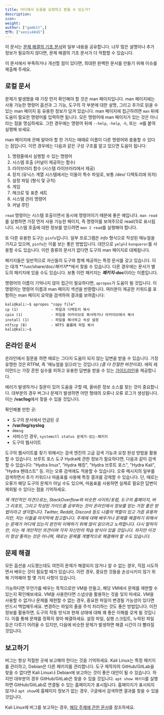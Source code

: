 ```yaml
---
title: 어디에서 도움을 요청하고 받을 수 있는가?
description:
icon:
weight:
author: ["gamb1t",]
번역: ["xenix4845"]
---
```


이 문서는 [문제 해결의 기초 문서](/docs/troubleshooting/basic-troubleshooting/)와 일부 내용을 공유합니다. 너무 많은 설명이나 추가 정보가 필요하지 않다면, 문제 해결의 기초 문서가 더 적합할 수 있습니다.

이 문서에서 부족하거나 개선할 점이 있다면, 최대한 완벽한 문서를 만들기 위해 이슈를 제출해 주세요.

## 로컬 문서

문제가 발생했을 때 가장 먼저 확인해야 할 것은 man 페이지입니다. man 페이지에는 사용 가능한 명령어 옵션과 그 기능, 도구의 각 부분에 대한 설명, 그리고 추가로 읽을 수 있는 man 페이지 등 유용한 정보가 담겨 있습니다. man 페이지에 접근하려면 `man` 뒤에 도움이 필요한 명령어를 입력하면 됩니다. 모든 명령어에 man 페이지가 있는 것은 아니라는 점을 명심하세요. 그런 경우에는 명령어 뒤에 `--help`, `-help`, `-h`, 또는 `-H`를 붙여 실행해 보세요.

man 페이지에 관해 알아야 할 한 가지는 때때로 이름이 다른 명령어와 충돌할 수 있다는 점입니다. 이런 경우에는 다음과 같은 구성 구조를 알고 있으면 도움이 됩니다:

1. 명령줄에서 실행할 수 있는 명령어
2. 시스템 호출 (커널이 제공하는 함수)
3. 라이브러리 함수 (시스템 라이브러리에서 제공)
4. 장치 (유닉스 계열 시스템에서는 이들이 특수 파일로, 보통 /dev/ 디렉토리에 위치)
5. 설정 파일 (형식 및 규칙)
6. 게임
7. 매크로 및 표준 세트
8. 시스템 관리 명령어
9. 커널 루틴

`read` 명령어는 시스템 호출이면서 동시에 명령어이기 때문에 좋은 예입니다. `man read`를 실행하면 가장 먼저 사용 가능한 페이지, 즉 명령어를 보여주므로 read(1)로 표시됩니다. 시스템 호출에 대한 정보를 얻으려면 `man 2 read`를 실행해야 합니다.

또 다른 유용한 도구는 `pinfo`입니다. 일부 프로그램은 _info_ 형식으로 작성된 매뉴얼을 가지고 있으며, `pinfo`는 이를 보는 좋은 방법입니다. 대안으로 `yelp`나 `konqueror`를 사용할 수도 있습니다. 이런 종류의 문서가 없다면 도구의 man 페이지로 대체됩니다.

패키지들은 일반적으로 자신들의 도구와 함께 제공하는 특정 문서를 갖고 있습니다. 이는 대개 **/usr/share/doc/_패키지_**에서 찾을 수 있습니다. 다른 경우에는 문서가 별도의 패키지에 있을 수도 있습니다. 보통 이런 패키지는 **_패키지_-doc**이라는 이름입니다.

명령어의 이름이 기억나지 않아 접근이 필요하다면, `apropos`가 도움이 될 것입니다. 이 명령어는 명령어 이름과 man 페이지 섹션을 반환합니다. 여러분이 제공한 키워드를 포함하는 man 페이지 요약을 검색하여 결과를 보여줍니다:

```console
kali@kali:~$ apropos "copy file"
cp (1)               - 파일과 디렉토리 복사
cpio (1)             - 파일을 아카이브로 복사하거나 아카이브에서 복사
install (1)          - 파일을 복사하고 속성 설정
ntfscp (8)           - NTFS 볼륨에 파일 복사
kali@kali:~$
```

## 온라인 문서

온라인에서 질문을 하면 때로는 그다지 도움이 되지 않는 답변을 받을 수 있습니다. 가장 유명한 것은 RTFM, 즉 '매뉴얼을 읽으라'는 것입니다 _(좀 더 친절한 버전이죠)_. 에릭 레이먼드는 가장 흔한 실수를 피하고 유용한 답변을 받을 수 있는 [가이드라인](http://catb.org/~esr/faqs/smart-questions.html)을 제공합니다.

에러가 발생하거나 질문이 있어 도움을 구할 때, 올바른 정보 소스를 찾는 것이 중요합니다. 대부분의 경우 버그나 문제가 발생하면 어떤 형태의 오류나 오류 로그가 생성됩니다. 이는 **/var/log**에서 찾을 수 있을 것입니다.

확인해볼 만한 곳:

- 도구의 문서에서 언급된 곳
- **/var/log/syslog**
- `dmesg`
- 서비스인 경우, `systemctl status 문제가-있는-패키지`
- 도구의 웹사이트

도구의 웹사이트를 찾기 위해서는 검색 엔진의 고급 검색 기능과 요청 완성 방법을 활용할 수 있습니다. 브루트 포스 도구 Hydra에 관한 정보가 필요하다면, 다음과 같이 검색할 수 있습니다: "Hydra linux", "Hydra 해킹", "Hydra 브루트 포스", "Hydra Kali", "Hydra 펜테스트" 등. 이는 오류 검색에도 적용할 수 있습니다. 오류 메시지의 일부를 검색하면서 추가 키워드나 따옴표를 사용해 특정 결과를 강제할 수 있습니다. 단, 때로는 오류가 해당 도구의 문제가 아닐 수도 있으며, 따옴표를 사용하면 실제로 필요한 답변이 제외될 수 있다는 점을 기억하세요.

_제 개인적인 의견으로는, StackOverflow와 비슷한 사이트/포럼, 도구의 홈페이지, 버그 리포트, 그리고 작성된 가이드를 공부하는 것이 온라인에서 정보를 얻는 가장 좋은 방법이라고 생각합니다. Twitter, Reddit, Discord 등도 나름의 역할이 있고 가끔 유용하지만, 저는 이들을 마지막에 참고합니다. 주제에 대해 배우거나 문제를 해결하기 위해서는 문제가 어디에 있는지 완전히 이해하기 위해 많이 읽으려고 노력합니다. 다시 말하지만, 이는 제 개인적인 의견이며 각자 자신만의 학습 방식이 있을 것입니다. 하지만 이것이 항상 통하는 것은 아니며, 때로는 문제를 개별적으로 해결해야 할 수도 있습니다._

## 문제 해결

모든 옵션을 시도했는데도 여전히 문제가 해결되지 않거나 알 수 없는 경우, 직접 시도하면서 배우는 것이 필요할 때가 있습니다. 이런 경우, 중요한 것들을 손상시키지 않기 위해 기억해야 할 몇 가지 사항이 있습니다.

가능하다면 무언가를 배우는 목적으로만 VM을 만들고, 해당 VM에서 문제를 재현할 수 있는지 확인해보세요. VM을 사용한다면 스냅샷을 활용하는 것을 잊지 마세요. VM을 사용할 수 없거나 문제를 재현할 수 없는 경우, 중요한 파일이 변경될 가능성이 있다면 반드시 백업해두세요. 변경하는 파일의 줄을 주석 처리하는 것도 좋은 방법입니다. 이전 정보를 활용하면, 도구의 작동 방식과 현재 상태에 대해 꽤 좋은 이해를 갖게 될 것입니다. 이를 통해 문제를 정확히 찾아 해결하세요. 설정 파일, 실행 스크립트, 누락된 파일 등은 다루기 어려울 수 있지만, 다음에 비슷한 문제가 발생하면 해결 시간이 더 빨라질 것입니다.

## 보고하기

버그는 항상 적절한 곳에 보고해야 한다는 것을 기억하세요. Kali Linux는 특정 패키지를 관리하고, Debian은 다른 패키지를 관리합니다. 도구 제작자의 GitHub/GitLab을 찾을 수 없다면 Kali Linux나 Debian에 보고하는 것이 좋은 대안이 될 수 있습니다. 하지만 대부분의 경우 GitHub/GitLab은 찾을 수 있을 것입니다. `apt show 패키지`를 실행하면 GitHub/GitLab로 연결될 수 있는 홈페이지가 표시됩니다. 홈페이지가 표시되지 않거나 `apt show`에 홈페이지 정보가 없는 경우, 구글에서 검색하면 결과를 찾을 수 있을 것입니다.

Kali Linux에 버그를 보고하는 경우, [해당 주제에 관한 문서](/docs/community/submitting-issues-kali-bug-tracker/)를 참조하세요.
